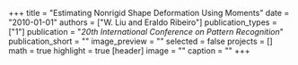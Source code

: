 +++
title = "Estimating Nonrigid Shape Deformation Using Moments"
date = "2010-01-01"
authors = ["W. Liu and Eraldo Ribeiro"]
publication_types = ["1"]
publication = "_20th International Conference on Pattern Recognition_"
publication_short = ""
image_preview = ""
selected = false
projects = []
math = true
highlight = true
[header]
image = ""
caption = ""
+++

